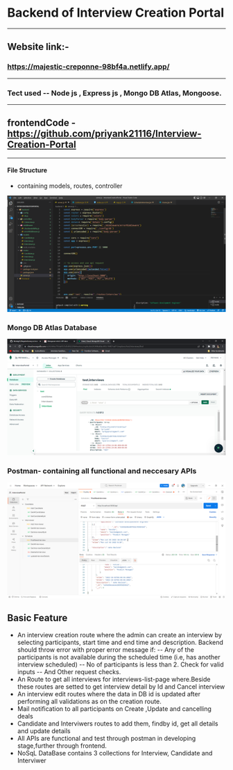 # Backend of Interview Creation Portal
---
## Website link:-
### https://majestic-creponne-98bf4a.netlify.app/
---
### Tect used -- Node js , Express js , Mongo DB Atlas, Mongoose.
---
## frontendCode - https://github.com/priyank21116/Interview-Creation-Portal

---
#### File Structure
- containing models, routes, controller

![fileStructure](./images/fileStructure.png)

### Mongo DB Atlas Database

![mongoAtlas](./images/mongoAtlas.png)

### Postman- containing all functional and neccesary APIs

![postman](./images/postman.png)

## Basic Feature
- An interview creation route where the admin can create an interview by selecting participants, start time and end time and description. Backend should throw error with proper error message if: 
-- Any of the participants is not available during the scheduled time (i.e, has another interview scheduled)
-- No of participants is less than 2. Check for valid inputs 
-- And Other request checks.
- An Route to get all interviews for interviews-list-page where.Beside these routes are setted to get interview detail by Id and Cancel interview
- An interview edit routes where the data in DB id is updated after performing all validations as on the creation route.
- Mail notification to all participants on Create ,Update and cancelling deals
- Candidate and Interviwers routes to add them, findby id, get all details and update details
- All APIs are functional and test through postman in developing stage,further through frontend.
- NoSqL DataBase contains 3 collections for Interview, Candidate and Interviwer

